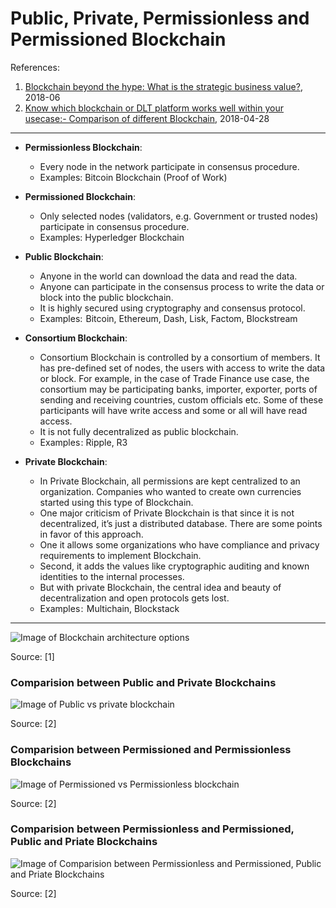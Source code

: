 # Public, Private, Permissionless and Permissioned Blockchain

References:
1. [Blockchain beyond the hype: What is the strategic business value?](
https://www.mckinsey.com/business-functions/digital-mckinsey/our-insights/blockchain-beyond-the-hype-what-is-the-strategic-business-value
), 2018-06
2. [Know which blockchain or DLT platform works well within your usecase:- Comparison of different Blockchain](
https://medium.com/coinmonks/know-which-blockchain-or-dlt-platform-works-well-within-your-usecase-comparison-of-different-a8dc34782af3
), 2018-04-28

---

- **Permissionless Blockchain**:
   - Every node in the network participate in consensus procedure.
   - Examples: Bitcoin Blockchain (Proof of Work)

- **Permissioned Blockchain**: 
   - Only selected nodes (validators, e.g. Government or trusted nodes) participate in consensus procedure.
   - Examples: Hyperledger Blockchain

- **Public Blockchain**:
   - Anyone in the world can download the data and read the data.
   - Anyone can participate in the consensus process to write the data or block into the public blockchain.
   - It is highly secured using cryptography and consensus protocol.
   - Examples:  Bitcoin, Ethereum, Dash, Lisk, Factom, Blockstream

- **Consortium Blockchain**:
   - Consortium Blockchain is controlled by a consortium of members. It has pre-defined set of nodes, the users with
     access to write the data or block. For example, in the case of Trade Finance use case, the consortium may be
     participating banks, importer, exporter, ports of sending and receiving countries, custom officials etc. 
     Some of these participants will have write access and some or all will have read access.
   - It is not fully decentralized as public blockchain.
   - Examples : Ripple, R3

- **Private Blockchain**:
   - In Private Blockchain, all permissions are kept centralized to an organization. Companies who wanted to create own
     currencies started using this type of Blockchain.
   - One major criticism of Private Blockchain is that since it is not decentralized, it’s just a distributed database.
     There are some points in favor of this approach.
   - One it allows some organizations who have compliance and privacy
     requirements to implement Blockchain.
   - Second, it adds the values like cryptographic auditing and known identities to the internal processes. 
   - But with private Blockchain, the central idea and beauty of decentralization and open protocols gets lost.
   - Examples :  Multichain, Blockstack

---


![Image of Blockchain architecture options](
https://www.mckinsey.com/~/media/McKinsey/Business%20Functions/McKinsey%20Digital/Our%20Insights/Blockchain%20beyond%20the%20hype%20What%20is%20the%20strategic%20business%20value/SVGZ_Blockchain-beyond-the-hype_ex3.ashx)

Source: [1]



### Comparision between Public and Private Blockchains

![Image of Public vs private blockchain](
https://cdn-images-1.medium.com/max/1200/1*XPOuzE5tkPGARwYHblhcQg.png)

Source: [2]



### Comparision between Permissioned and Permissionless Blockchains

![Image of Permissioned vs Permissionless blockchain](
https://cdn-images-1.medium.com/max/1500/1*O6md1oKWYoM61pXscPQh4A.png)

Source: [2]



### Comparision between Permissionless and Permissioned, Public and Priate Blockchains

![Image of Comparision between Permissionless and Permissioned, Public and Priate Blockchains](
https://cdn-images-1.medium.com/max/1200/1*rRY9MH5kUDWI1xUPr8GRuQ.png)

Source: [2]
